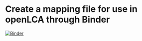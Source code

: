# Create a mapping file for use in openLCA through Binder

[![Binder](https://mybinder.org/badge_logo.svg)](https://mybinder.org/v2/gh/USEPA/fedelemflowlist/develop?labpath=Jupyter%2Frun_mappings.ipynb)
